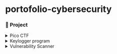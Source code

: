 # portofolio-cybersecurity

### 🤖 Project 

<details>
  <summary>Pico CTF</summary>
  <ul>
    <details>
        <summary>Binary Exploitation Write Up</summary>
        <ul>
            <li><a href="./projects/pico-ctf/binary-exploitation/format-string2/picoCTF Format-string-2 Write Up.md">Format-string-2 Write Up</a></li>
            <li><a href="./projects/pico-ctf/binary-exploitation/format-string3/picoCTF Format-string-3 Write Up.pdf">Format-string-3 Write Up</a></li>
        </ul>
    </details>

<details>
        <summary>Cryptography Write Up</summary>
        <ul>
            <li><a href="./projects/pico-ctf/cryptography/rsa_oracle/picoCTF rsa_oracle Write Up.md">Rsa-oracle Write Up</a></li>
        </ul>
    </details>

<details>
        <summary>Forensic Write Up</summary>
        <ul>
            <li><a href="./projects/pico-ctf/forensic/MobPsycho/picoCTF Mob Psycho Write Up.md">MobPsycho Write Up</a></li>
        </ul>
    </details>

<details>
        <summary>General Skills Write Up</summary>
        <ul>
            <li><a href="./projects/pico-ctf/general-skills/SansAlpha/picoCTF SansAlpha Write Up.pdf">SansAlpha Write Up</a></li>
        </ul>
    </details>

<details>
        <summary>Reverse Engineering Write Up</summary>
        <ul>
            <li><a href="./projects/pico-ctf/reverse-engineering/WinAntiDbg0x300/test.txt">WinAntiDbg0x300 Write Up</a></li>
        </ul>
    </details>

<details>
        <summary>Web Exploitation Write Up</summary>
        <ul>
            <li><a href="./projects/pico-ctf/web-exploitation/No-Sql-Injection/picoCTF No Sql Injection Write Up.md">No Sql Injection Write Up</a></li>
        </ul>
    </details>
  </ul>
</details>

<details>
  <summary>Keylogger program</summary>
  <ul>
    <li><a href="./projects/keylogger-program/readme.md">Keylogger Program Write Up</a></li>
  </ul>
</details>

<details>
<summary>Vulnerability Scanner</summary>
  <ul>
    <li><a href="./projects/vulnerability-scanner/readme.md">Vulnerability Report</a></li>
  </ul>
</details>